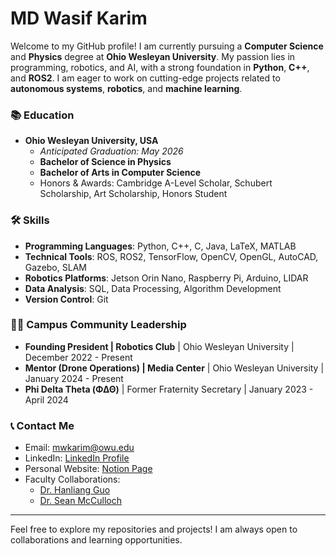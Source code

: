 # MD Wasif Karim

Welcome to my GitHub profile! I am currently pursuing a **Computer Science** and **Physics** degree at **Ohio Wesleyan University**. My passion lies in programming, robotics, and AI, with a strong foundation in **Python**, **C++**, and **ROS2**. I am eager to work on cutting-edge projects related to **autonomous systems**, **robotics**, and **machine learning**.

### 📚 Education
- **Ohio Wesleyan University, USA**
  - *Anticipated Graduation: May 2026*
  - **Bachelor of Science in Physics**  
  - **Bachelor of Arts in Computer Science**
  - Honors & Awards: Cambridge A-Level Scholar, Schubert Scholarship, Art Scholarship, Honors Student

### 🛠️ Skills
- **Programming Languages**: Python, C++, C, Java, LaTeX, MATLAB  
- **Technical Tools**: ROS, ROS2, TensorFlow, OpenCV, OpenGL, AutoCAD, Gazebo, SLAM  
- **Robotics Platforms**: Jetson Orin Nano, Raspberry Pi, Arduino, LIDAR  
- **Data Analysis**: SQL, Data Processing, Algorithm Development  
- **Version Control**: Git

### 🧑‍💻 Campus Community Leadership
- **Founding President | Robotics Club** | Ohio Wesleyan University | December 2022 - Present
- **Mentor (Drone Operations) | Media Center** | Ohio Wesleyan University | January 2024 - Present
- **Phi Delta Theta (ΦΔΘ)** | Former Fraternity Secretary | January 2023 - April 2024

### 📞 Contact Me
- Email: [mwkarim@owu.edu](mailto:mwkarim@owu.edu)
- LinkedIn: [LinkedIn Profile](https://www.linkedin.com/in/wasifkarim/)
- Personal Website: [Notion Page](https://comfortable-camera-bf9.notion.site/MD-Wasif-Karim-322e325d34334a039840384504748256)
- Faculty Collaborations:  
  - [Dr. Hanliang Guo](https://www.owu.edu/academics/departments-programs/department-of-mathematics-and-computer-science/faculty-staff/hanliang-guo/)
  - [Dr. Sean McCulloch](https://www.owu.edu/academics/departments-programs/department-of-mathematics-and-computer-science/faculty-staff/sean-t-mcculloch/)

---

Feel free to explore my repositories and projects! I am always open to collaborations and learning opportunities.
